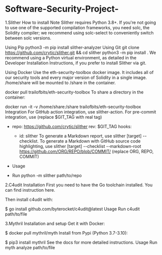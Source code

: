 # Software-Security-Project-
1.Slither
How to install
Note
Slither requires Python 3.8+. If you're not going to use one of the supported compilation frameworks, you need solc, the Solidity compiler; we recommend using solc-select to conveniently switch between solc versions.

Using Pip
python3 -m pip install slither-analyzer
Using Git
git clone https://github.com/crytic/slither.git && cd slither
python3 -m pip install .
We recommend using a Python virtual environment, as detailed in the Developer Installation Instructions, if you prefer to install Slither via git.

Using Docker
Use the eth-security-toolbox docker image. It includes all of our security tools and every major version of Solidity in a single image. /home/share will be mounted to /share in the container.

docker pull trailofbits/eth-security-toolbox
To share a directory in the container:

docker run -it -v /home/share:/share trailofbits/eth-security-toolbox
Integration
For GitHub action integration, use slither-action.
For pre-commit integration, use (replace $GIT_TAG with real tag)
- repo: https://github.com/crytic/slither
  rev: $GIT_TAG
  hooks:
    - id: slither
To generate a Markdown report, use slither [target] --checklist.
To generate a Markdown with GitHub source code highlighting, use slither [target] --checklist --markdown-root https://github.com/ORG/REPO/blob/COMMIT/ (replace ORG, REPO, COMMIT)

- Usage
- Run python -m slither path/to/repo

2.C4udit
Installation
First you need to have the Go toolchain installed. You can find instruction here.

Then install c4udit with:

$ go install github.com/byterocket/c4udit@latest
Usage 
Run c4udit path/to/file 

3.Mythril
Installation and setup
Get it with Docker:

$ docker pull mythril/myth
Install from Pypi (Python 3.7-3.10):

$ pip3 install mythril
See the docs for more detailed instructions.
Usage
Run myth analyze path/to/file 
